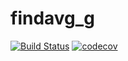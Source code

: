 # findavg_g
[![Build
Status](https://travis-ci.com/gava31/findavg2.svg?branch=master)](https://travis-ci.com/gava31/findavg2)
[![codecov](https://codecov.io/gh/gava31/findavg2/branch/master/graphs/badge.svg)](https://codecov.io/gh/gava31/findavg2) 
